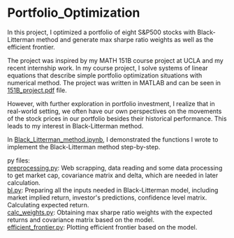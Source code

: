 # Portfolio_Optimization
In this project, I optimized a portfolio of eight S&P500 stocks with Black-Litterman method and generate max sharpe ratio weights as well as the efficient frontier.<br>  

The project was inspired by my MATH 151B course project at UCLA and my recent internship work. In my course project, I solve systems of linear equations that describe simple portfolio optimization situations with numerical method. The project was written in MATLAB and can be seen in [151B_project.pdf](https://github.com/yfang82/Portfolio_Optimization/blob/main/151B_Project.pdf) file.<br> 
 
However, with further exploration in portfolio investment, I realize that in real-world setting, we often have our own perspectives on the movements of the stock prices in our portfolio besides their historical performance. This leads to my interest in Black-Litterman method. <br>  

In [Black_Litterman_method.ipynb](https://github.com/yfang82/Portfolio_Optimization/blob/main/Black_Litterman_method.ipynb), I demonstrated the functions I wrote to implement the Black-Litterman method step-by-step. 

py files:<br>
[preprocessing.py](https://github.com/yfang82/Portfolio_Optimization/blob/main/preprocessing.py): Web scrapping, data reading and some data processing to get market cap, covariance matrix and delta, which are needed in later calculation.<br>
[bl.py](https://github.com/yfang82/Portfolio_Optimization/blob/main/bl.py): Preparing all the inputs needed in Black-Litterman model, including market implied return, investor's predictions, confidence level matrix. Calculating expected return.<br>
[calc_weights.py](https://github.com/yfang82/Portfolio_Optimization/blob/main/calc_weights.py): Obtaining max sharpe ratio weights with the expected returns and covariance matrix based on the model. <br>
[efficient_frontier.py](https://github.com/yfang82/Portfolio_Optimization/blob/main/efficient_frontier.py): Plotting efficient frontier based on the model.
